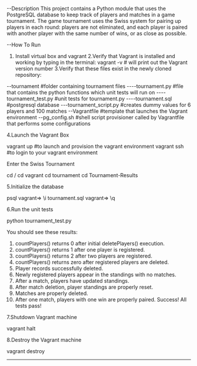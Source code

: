 --Description
This project contains a Python module that uses the PostgreSQL database to keep track of players
and matches in a game tournament. The game tournament uses the Swiss system for pairing up players
in each round: players are not eliminated, and each player is paired with another player with the
same number of wins, or as close as possible. 
   
--How To Run
1. Install virtual box and vagrant
2.Verify that Vagrant is installed and working by typing in the terminal:
  vagrant -v   # will print out the Vagrant version number
3.Verify that these files exist in the newly cloned repository:

--tournament             #folder containing tournament files
----tournament.py        #file that contains the python functions which unit tests will run on
----tournament_test.py   #unit tests for tournament.py
----tournament.sql       #postgresql database
---tournament_script.py  #creates dummy values for 6 players and 100 matches
--Vagrantfile            #template that launches the Vagrant environment
--pg_config.sh           #shell script provisioner called by Vagrantfile that performs
                          some configurations
                          
4.Launch the Vagrant Box

vagrant up   #to launch and provision the vagrant environment
vagrant ssh  #to login to your vagrant environment

Enter the Swiss Tournament

cd /
cd vagrant
cd tournament
cd Tournament-Results

5.Initialize the database

psql
vagrant=> \i tournament.sql
vagrant=> \q

6.Run the unit tests

python tournament_test.py

You should see these results:

1. countPlayers() returns 0 after initial deletePlayers() execution.
2. countPlayers() returns 1 after one player is registered.
3. countPlayers() returns 2 after two players are registered.
4. countPlayers() returns zero after registered players are deleted.
5. Player records successfully deleted.
6. Newly registered players appear in the standings with no matches.
7. After a match, players have updated standings.
8. After match deletion, player standings are properly reset.
9. Matches are properly deleted.
10. After one match, players with one win are properly paired.
Success!  All tests pass!

7.Shutdown Vagrant machine

vagrant halt

8.Destroy the Vagrant machine

vagrant destroy

**********************************************************



